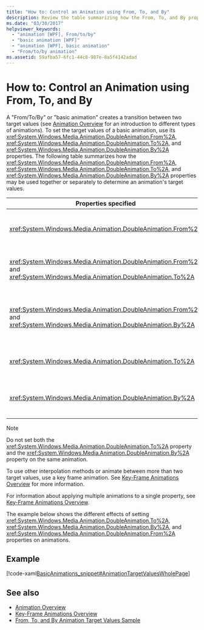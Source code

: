 ```yaml
---
title: "How to: Control an Animation using From, To, and By"
description: Review the table summarizing how the From, To, and By properties may be used together or separately to determine an animation's target values.
ms.date: "03/30/2017"
helpviewer_keywords: 
  - "animation [WPF], From/to/by"
  - "basic animation [WPF]"
  - "animation [WPF], basic animation"
  - "From/to/by animation"
ms.assetid: 59afba57-6fc1-44c8-987e-8a5f4142adad
---
```

# How to: Control an Animation using From, To, and By
A "From/To/By" or "basic animation" creates a transition between two target values (see [Animation Overview](animation-overview.md) for an introduction to different types of animations). To set the target values of a basic animation, use its <xref:System.Windows.Media.Animation.DoubleAnimation.From%2A>, <xref:System.Windows.Media.Animation.DoubleAnimation.To%2A>, and <xref:System.Windows.Media.Animation.DoubleAnimation.By%2A> properties.  The following table summarizes how the <xref:System.Windows.Media.Animation.DoubleAnimation.From%2A>, <xref:System.Windows.Media.Animation.DoubleAnimation.To%2A>, and <xref:System.Windows.Media.Animation.DoubleAnimation.By%2A> properties may be used together or separately to determine an animation's target values.  
  
|Properties specified|Resulting behavior|  
|--------------------------|------------------------|  
|<xref:System.Windows.Media.Animation.DoubleAnimation.From%2A>|The animation progresses from the value specified by the <xref:System.Windows.Media.Animation.DoubleAnimation.From%2A> property to the base value of the property being animated or to a previous animation's output value, depending on how the previous animation is configured.|  
|<xref:System.Windows.Media.Animation.DoubleAnimation.From%2A> and <xref:System.Windows.Media.Animation.DoubleAnimation.To%2A>|The animation progresses from the value specified by the <xref:System.Windows.Media.Animation.DoubleAnimation.From%2A> property to the value specified by the <xref:System.Windows.Media.Animation.DoubleAnimation.To%2A> property.|  
|<xref:System.Windows.Media.Animation.DoubleAnimation.From%2A> and <xref:System.Windows.Media.Animation.DoubleAnimation.By%2A>|The animation progresses from the value specified by the <xref:System.Windows.Media.Animation.DoubleAnimation.From%2A> property to the value specified by the sum of the <xref:System.Windows.Media.Animation.DoubleAnimation.From%2A> and <xref:System.Windows.Media.Animation.DoubleAnimation.By%2A> properties.|  
|<xref:System.Windows.Media.Animation.DoubleAnimation.To%2A>|The animation progresses from the animated property's base value or a previous animation's output value to the value specified by the <xref:System.Windows.Media.Animation.DoubleAnimation.To%2A> property.|  
|<xref:System.Windows.Media.Animation.DoubleAnimation.By%2A>|The animation progresses from the base value of the property being animated or a previous animation's output value to the sum of that value and the value specified by the <xref:System.Windows.Media.Animation.DoubleAnimation.By%2A> property.|  
  
> [!NOTE]
> Do not set both the <xref:System.Windows.Media.Animation.DoubleAnimation.To%2A> property and the <xref:System.Windows.Media.Animation.DoubleAnimation.By%2A> property on the same animation.  
  
 To use other interpolation methods or animate between more than two target values, use a key frame animation. See [Key-Frame Animations Overview](key-frame-animations-overview.md) for more information.  
  
 For information about applying multiple animations to a single property, see [Key-Frame Animations Overview](key-frame-animations-overview.md).  
  
 The example below shows the different effects of setting <xref:System.Windows.Media.Animation.DoubleAnimation.To%2A>, <xref:System.Windows.Media.Animation.DoubleAnimation.By%2A>, and <xref:System.Windows.Media.Animation.DoubleAnimation.From%2A> properties on animations.  
  
## Example  
 [!code-xaml[BasicAnimations_snippet#AnimationTargetValuesWholePage](~/samples/snippets/csharp/VS_Snippets_Wpf/BasicAnimations_snippet/CS/AnimationTargetValuesExample.xaml#animationtargetvalueswholepage)]  
  
## See also

- [Animation Overview](animation-overview.md)
- [Key-Frame Animations Overview](key-frame-animations-overview.md)
- [From, To, and By Animation Target Values Sample](https://github.com/Microsoft/WPF-Samples/tree/master/Animation/TargetValues)
